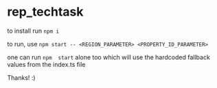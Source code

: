 # rep_techtask
to install run ```npm i```

to run, use ```npm start -- <REGION_PARAMETER> <PROPERTY_ID_PARAMETER>```

one can run ```npm  start``` alone too which will use the hardcoded fallback values from the index.ts file

Thanks! :)